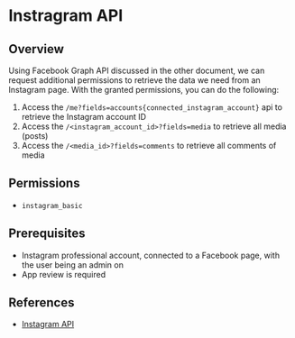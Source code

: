 # Instragram API

## Overview
Using Facebook Graph API discussed in the other document, we can request additional permissions to retrieve the data we need from an Instagram page. With the granted permissions, you can do the following:
1. Access the `/me?fields=accounts{connected_instagram_account}` api to retrieve the Instagram account ID
2. Access the `/<instagram_account_id>?fields=media` to retrieve all media (posts)
3. Access the `/<media_id>?fields=comments` to retrieve all comments of media

## Permissions
- `instagram_basic`

## Prerequisites
- Instagram professional account, connected to a Facebook page, with the user being an admin on
- App review is required


## References
- [Instagram API](https://developers.facebook.com/docs/instagram-api/overview)